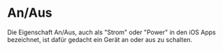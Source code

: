 # An/Aus
Die Eigenschaft An/Aus, auch als "Strom" oder "Power" in den iOS Apps bezeichnet, ist dafür gedacht ein Gerät an oder aus zu schalten.

